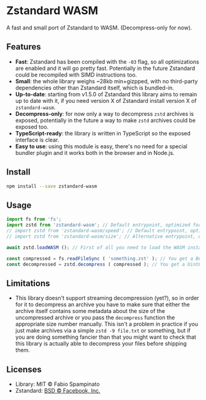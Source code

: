 # Zstandard WASM

A fast and small port of Zstandard to WASM. (Decompress-only for now).

## Features

- **Fast**: Zstandard has been compiled with the `-03` flag, so all optimizations are enabled and it will go pretty fast. Potentially in the future Zstandard could be recompiled with SIMD instructions too.
- **Small**: the whole library weighs ~28kb min+gizpped, with no third-party dependencies other than Zstandard itself, which is bundled-in.
- **Up-to-date**: starting from v1.5.0 of Zstandard this library aims to remain up to date with it, if you need version X of Zstandard install version X of `zstandard-wasm`.
- **Decompress-only**: for now only a way to decompress `zstd` archives is exposed, potentially in the future a way to make `zstd` archives could be exposed too.
- **TypeScript-ready**: the library is written in TypeScript so the exposed interface is clear.
- **Easy to use**: using this module is easy, there's no need for a special bundler plugin and it works both in the browser and in Node.js.

## Install

```sh
npm install --save zstandard-wasm
```

## Usage

```ts
import fs from 'fs';
import zstd from 'zstandard-wasm'; // Default entrypoint, optimized for speed, ~28kb min+gzip
// import zstd from 'zstandard-wasm/speed'; // Default entrypoint, optimized for speed, ~28kb min+gzip
// import zstd from 'zstandard-wasm/size'; // Alternative entrypoint, optimized for bundle size, ~22kb min+gzip

await zstd.loadWASM (); // First of all you need to load the WASM instance and wait for it

const compressed = fs.readFileSync ( 'something.zst' ); // You get a Buffer or Uint8Array to decompress
const decompressed = zstd.decompress ( compressed ); // You get a Uint8Array containing the decompressed data
```

## Limitations

- This library doesn't support streaming decompression (yet?), so in order for it to decompress an archive you have to make sure that either the archive itself contains some metadata about the size of the uncompressed archive or you pass the `decompress` function the appropriate size number manually. This isn't a problem in practice if you just make archives via a simple `zstd -9 file.txt` or something, but if you are doing something fancier than that you might want to check that this library is actually able to decompress your files before shipping them.

## Licenses

- Library: MIT © Fabio Spampinato
- Zstandard: [BSD © Facebook, Inc.](https://raw.githubusercontent.com/facebook/zstd/dev/LICENSE)
